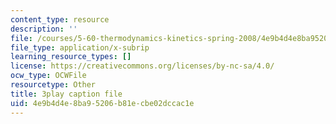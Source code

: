 ```yaml
---
content_type: resource
description: ''
file: /courses/5-60-thermodynamics-kinetics-spring-2008/4e9b4d4e8ba95206b81ecbe02dccac1e_xgUCzL3TD1g.vtt
file_type: application/x-subrip
learning_resource_types: []
license: https://creativecommons.org/licenses/by-nc-sa/4.0/
ocw_type: OCWFile
resourcetype: Other
title: 3play caption file
uid: 4e9b4d4e-8ba9-5206-b81e-cbe02dccac1e
---
```


